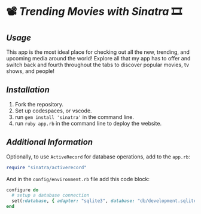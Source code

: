 # 📽️ **_Trending Movies with Sinatra_** 🎞️

## **_Usage_**
This app is the most ideal place for checking out all the new, trending, and upcoming media around the world! Explore all that my app has to offer and switch back and fourth throughout the tabs to discover popular movies, tv shows, and people!

## **_Installation_**
1. Fork the repository.
2. Set up codespaces, or vscode.
3. run `gem install 'sinatra'` in the command line. 
4. run `ruby app.rb` in the command line to deploy the website. 

## **_Additional Information_**
Optionally, to use `ActiveRecord` for database operations, add to the `app.rb`:

```ruby
require "sinatra/activerecord"
```

And in the `config/environment.rb` file add this code block:

```ruby
configure do
  # setup a database connection
  set(:database, { adapter: "sqlite3", database: "db/development.sqlite3" })
end
```
